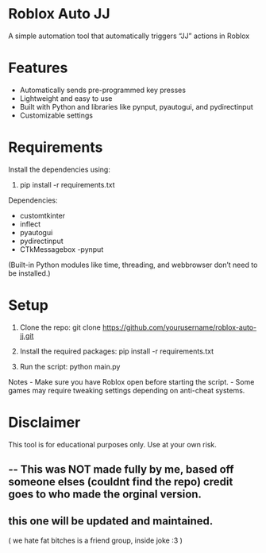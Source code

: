 # Roblox Auto JJ

A simple automation tool that automatically triggers “JJ” actions in Roblox 

# Features

	
- Automatically sends pre-programmed key presses
- Lightweight and easy to use
- Built with Python and libraries like pynput, pyautogui, and pydirectinput
- Customizable settings



# Requirements

Install the dependencies using:

1. pip install -r requirements.txt

Dependencies:
- customtkinter
- inflect
- pyautogui
- pydirectinput
- CTkMessagebox
	-pynput

(Built-in Python modules like time, threading, and webbrowser don’t need to be installed.)


# Setup
	
1.	Clone the repo:
git clone https://github.com/yourusername/roblox-auto-jj.git

2.	Install the required packages:
pip install -r requirements.txt


3.	Run the script:
python main.py



Notes
	- Make sure you have Roblox open before starting the script.
	- Some games may require tweaking settings depending on anti-cheat systems.

 # Disclaimer

This tool is for educational purposes only.
Use at your own risk.



--
This was NOT made fully by me, based off someone elses (couldnt find the repo) 
credit goes to who made the orginal version. 
---
this one will be updated and maintained.
---
( we hate fat bitches is a friend group, inside joke :3 )